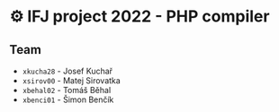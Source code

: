 # ⚙️ IFJ project 2022 - PHP compiler
## Team
- `xkucha28` - Josef Kuchař
- `xsirov00` - Matej Sirovatka
- `xbehal02` - Tomáš Běhal
- `xbenci01` - Šimon Benčík
